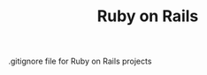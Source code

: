 ﻿---
title: Ruby on Rails
kind: article
tags: [ruby, rails, ruby on rails]
---

.gitignore file for Ruby on Rails projects
